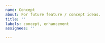```yaml
---
name: Concept
about: For future feature / concept ideas.
title: ''
labels: concept, enhancement
assignees: ''

---
```



